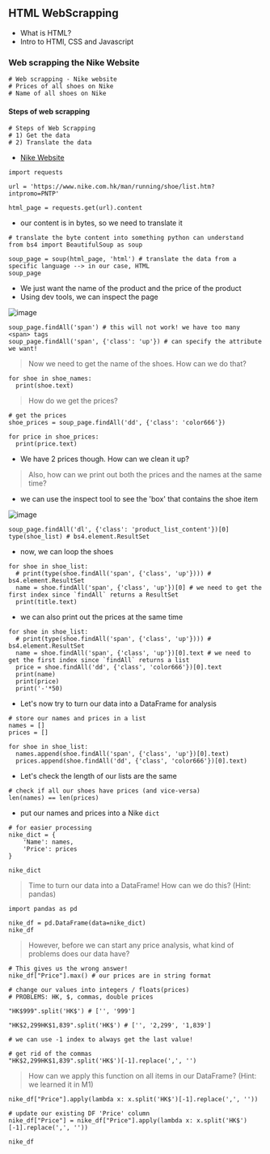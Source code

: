 ## HTML WebScrapping

- What is HTML? 
- Intro to HTMl, CSS and Javascript

### Web scrapping the Nike Website
```
# Web scrapping - Nike website
# Prices of all shoes on Nike
# Name of all shoes on Nike
```

#### Steps of web scrapping
```
# Steps of Web Scrapping
# 1) Get the data
# 2) Translate the data
```

- [Nike Website](https://www.nike.com.hk/?locale=en-gb)

```
import requests

url = 'https://www.nike.com.hk/man/running/shoe/list.htm?intpromo=PNTP'

html_page = requests.get(url).content
```

- our content is in bytes, so we need to translate it

```
# translate the byte content into something python can understand
from bs4 import BeautifulSoup as soup

soup_page = soup(html_page, 'html') # translate the data from a specific language --> in our case, HTML
soup_page
```

- We just want the name of the product and the price of the product
- Using dev tools, we can inspect the page

![image](https://user-images.githubusercontent.com/37263010/191875820-4339e32d-44e3-426c-82c9-99c6e1c8eb5f.png)

```
soup_page.findAll('span') # this will not work! we have too many <span> tags
soup_page.findAll('span', {'class': 'up'}) # can specify the attribute we want!
```

> Now we need to get the name of the shoes. How can we do that?

```
for shoe in shoe_names:
  print(shoe.text)
```

> How do we get the prices?

```
# get the prices
shoe_prices = soup_page.findAll('dd', {'class': 'color666'})

for price in shoe_prices:
  print(price.text)
```

- We have 2 prices though. How can we clean it up?
> Also, how can we print out both the prices and the names at the same time?

- we can use the inspect tool to see the 'box' that contains the shoe item

![image](https://user-images.githubusercontent.com/37263010/191878833-999f4411-8e3f-462c-af21-9eb60a074d2d.png)

```
soup_page.findAll('dl', {'class': 'product_list_content'})[0]
type(shoe_list) # bs4.element.ResultSet
```

- now, we can loop the shoes

```
for shoe in shoe_list:
  # print(type(shoe.findAll('span', {'class', 'up'}))) # bs4.element.ResultSet
  name = shoe.findAll('span', {'class', 'up'})[0] # we need to get the first index since `findAll` returns a ResultSet
  print(title.text)
```

- we can also print out the prices at the same time

```
for shoe in shoe_list:
  # print(type(shoe.findAll('span', {'class', 'up'}))) # bs4.element.ResultSet
  name = shoe.findAll('span', {'class', 'up'})[0].text # we need to get the first index since `findAll` returns a list
  price = shoe.findAll('dd', {'class', 'color666'})[0].text
  print(name)
  print(price)
  print('-'*50)
```

- Let's now try to turn our data into a DataFrame for analysis

```
# store our names and prices in a list
names = []
prices = []

for shoe in shoe_list:
  names.append(shoe.findAll('span', {'class', 'up'})[0].text)
  prices.append(shoe.findAll('dd', {'class', 'color666'})[0].text)
```

- Let's check the length of our lists are the same

```
# check if all our shoes have prices (and vice-versa)
len(names) == len(prices)
```

- put our names and prices into a Nike `dict`

```
# for easier processing
nike_dict = {
    'Name': names,
    'Price': prices
}

nike_dict
```

> Time to turn our data into a DataFrame! How can we do this? (Hint: pandas)

```
import pandas as pd

nike_df = pd.DataFrame(data=nike_dict)
nike_df
```

> However, before we can start any price analysis, what kind of problems does our data have?

```
# This gives us the wrong answer!
nike_df["Price"].max() # our prices are in string format
```

```
# change our values into integers / floats(prices)
# PROBLEMS: HK, $, commas, double prices

"HK$999".split('HK$') # ['', '999']

"HK$2,299HK$1,839".split('HK$') # ['', '2,299', '1,839']

# we can use -1 index to always get the last value!

# get rid of the commas
"HK$2,299HK$1,839".split('HK$')[-1].replace(',', '')
```

> How can we apply this function on all items in our DataFrame? (Hint: we learned it in M1)

```
nike_df["Price"].apply(lambda x: x.split('HK$')[-1].replace(',', ''))

# update our existing DF 'Price' column
nike_df["Price"] = nike_df["Price"].apply(lambda x: x.split('HK$')[-1].replace(',', ''))

nike_df
```

